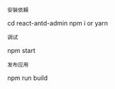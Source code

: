 
```
安裝依賴
```
cd react-antd-admin
npm i or yarn
```
调试
```
npm start
```
发布应用
```
npm run build
```
